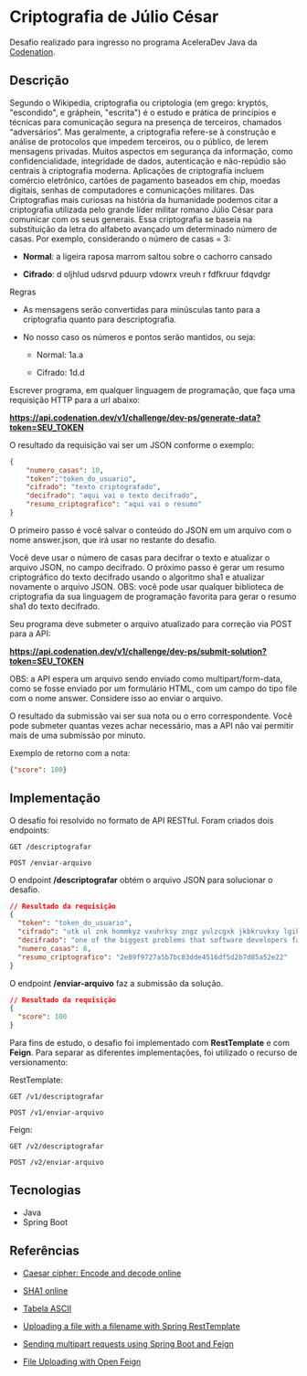 # Criptografia de Júlio César

Desafio realizado para ingresso no programa AceleraDev Java da [Codenation](https://codenation.dev).

## Descrição

Segundo o Wikipedia, criptografia ou criptologia (em grego: kryptós, "escondido", e gráphein, "escrita") é o estudo e prática de 
princípios e técnicas para comunicação segura na presença de terceiros, chamados “adversários”. Mas geralmente, a criptografia 
refere-se à construção e análise de protocolos que impedem terceiros, ou o público, de lerem mensagens privadas. 
Muitos aspectos em segurança da informação, como confidencialidade, integridade de dados, autenticação e não-repúdio são centrais 
à criptografia moderna. Aplicações de criptografia incluem comércio eletrônico, cartões de pagamento baseados em chip, moedas digitais, 
senhas de computadores e comunicações militares. 
Das Criptografias mais curiosas na história da humanidade podemos citar a criptografia utilizada pelo grande líder militar romano 
Júlio César para comunicar com os seus generais. Essa criptografia se baseia na substituição da letra do alfabeto avançado um 
determinado número de casas. Por exemplo, considerando o número de casas = 3:

* **Normal**: a ligeira raposa marrom saltou sobre o cachorro cansado

* **Cifrado**: d oljhlud udsrvd pduurp vdowrx vreuh r fdfkruur fdqvdgr

Regras

* As mensagens serão convertidas para minúsculas tanto para a criptografia quanto para descriptografia.
* No nosso caso os números e pontos serão mantidos, ou seja:

  * Normal: 1a.a

  * Cifrado: 1d.d
  
Escrever programa, em qualquer linguagem de programação, que faça uma requisição HTTP para a url abaixo:

**https://api.codenation.dev/v1/challenge/dev-ps/generate-data?token=SEU_TOKEN**

O resultado da requisição vai ser um JSON conforme o exemplo:

```json
{
	"numero_casas": 10,
	"token":"token_do_usuario",
	"cifrado": "texto criptografado",
	"decifrado": "aqui vai o texto decifrado",
	"resumo_criptografico": "aqui vai o resumo"
}
```

O primeiro passo é você salvar o conteúdo do JSON em um arquivo com o nome answer.json, que irá usar no restante do desafio.

Você deve usar o número de casas para decifrar o texto e atualizar o arquivo JSON, no campo decifrado. O próximo passo é gerar um 
resumo criptográfico do texto decifrado usando o algoritmo sha1 e atualizar novamente o arquivo JSON. 
OBS: você pode usar qualquer biblioteca de criptografia da sua linguagem de programação favorita para gerar o resumo sha1 do texto decifrado.

Seu programa deve submeter o arquivo atualizado para correção via POST para a API:  

**https://api.codenation.dev/v1/challenge/dev-ps/submit-solution?token=SEU_TOKEN**

OBS: a API espera um arquivo sendo enviado como multipart/form-data, como se fosse enviado por um formulário HTML, com um campo do 
tipo file com o nome answer. Considere isso ao enviar o arquivo.

O resultado da submissão vai ser sua nota ou o erro correspondente. Você pode submeter quantas vezes achar necessário, mas a API não 
vai permitir mais de uma submissão por minuto.

Exemplo de retorno com a nota:

```json
{"score": 100}
```

## Implementação

O desafio foi resolvido no formato de API RESTful. Foram criados dois endpoints: 
    
    GET /descriptografar
    
    POST /enviar-arquivo

O endpoint **/descriptografar** obtém o arquivo JSON para solucionar o desafio.

```json
// Resultado da requisição
{
  "token": "token_do_usuario",
  "cifrado": "utk ul znk hommkyz vxuhrksy zngz yulzcgxk jkbkruvkxy lgik oy zngz zkinturume ingtmky xgvojre. oz oy bkxe ngxj zu yzge iaxxktz. bobkq cgjncg",
  "decifrado": "one of the biggest problems that software developers face is that technology changes rapidly. it is very hard to stay current. vivek wadhwa",
  "numero_casas": 6,
  "resumo_criptografico": "2e89f9727a5b7bc83dde4516df5d2b7d85a52e22"
} 
```

O endpoint **/enviar-arquivo** faz a submissão da solução.   
```json
// Resultado da requisição
{
  "score": 100
}   
```

Para fins de estudo, o desafio foi implementado com **RestTemplate** e com **Feign**. Para separar as diferentes implementações, foi utilizado o recurso de versionamento:

RestTemplate:

    GET /v1/descriptografar
    
    POST /v1/enviar-arquivo    
 
Feign:

    GET /v2/descriptografar
    
    POST /v2/enviar-arquivo
 
## Tecnologias

 - Java
 - Spring Boot

## Referências

  - [Caesar cipher: Encode and decode online](https://cryptii.com/pipes/caesar-cipher)
  
  - [SHA1 online](http://www.sha1-online.com)
  
  - [Tabela ASCII](https://web.fe.up.pt/~ee96100/projecto/Tabela%20ascii.htm)
  
  - [Uploading a file with a filename with Spring RestTemplate](https://medium.com/red6-es/uploading-a-file-with-a-filename-with-spring-resttemplate-8ec5e7dc52ca)
  
  - [Sending multipart requests using Spring Boot and Feign](https://medium.com/comsystoreply/sending-multipart-requests-using-spring-boot-and-feign-20d5602d0f21)
  
  - [File Uploading with Open Feign](https://howtoprogram.xyz/2016/12/29/file-uploading-open-feign)
